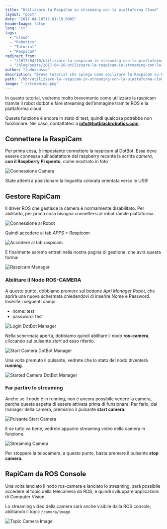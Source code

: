 ```yaml
---
title: "Utilizzare la RaspiCam in streaming con la piattaforma Cloud"
layout: "post"
date: "2017-04-10T17:01:19.000Z"
headerImage: false
lang: "it"
tags:
  - "Cloud"
  - "Robotics"
  - "Tutorial"
  - "Raspicam"
redirect_from:
  - "/2017/04/10/utilizzare-la-raspicam-in-streaming-con-la-piattaforma-cloud/"
  - "/blog/posts/2017-04-10-utilizzare-la-raspicam-in-streaming-con-la-piattaforma-cloud"
author: "ludusrusso"
description: "Breve tutorial che spiega come abilitare la RaspiCam su ROS e la piattaforma di Cloud Robotics"
path: "/hbr/utilizzare-la-raspicam-in-streaming-con-la-piattaforma-cloud/"
image: "./streaming.png"
---
```


In questo tutorial, vedremo molto brevemente come utilizzare la raspicam tramite il robot dotbot e fare streaming dell'immagine tramite ROS e la piattaforma cloud.

Questa funzione è ancora in stato di test, quindi qualcosa potrebbe non funzionare. Nel caso, contattateci a **info@hotblackrobotics.com**.

## Connettere la RaspiCam

Per prima cosa, è impostante connettere la raspicam al DotBot. Essa deve essere connessa sull'adatattore del raspberry recante la scritta _camera_, **con il Raspberry Pi spento**, come mostrato in foto

![Connessione Camera](./maxresdefault.jpg)

State attenti a posizionare la linguetta colorata orientata verso le USB!

## Gestore RapiCam

Il driver ROS che gestisce la camera è normalmente disabilitato. Per abilitarlo, per prima cosa bisogna connettersi al robot ramite piattaforma.

![Connessione al Robot](./connessione.png)

Quindi accedere al tab _APPS > Raspicam_

![Accedere al tab raspicam](./webapp.png)

E finalmente saremo entrati nella nostra pagina di gestione, che avrà questa forma:

![Raspicam Manager](./gestore.png)

### Abilitare il Nodo ROS-CAMERA

A questo punto, dobbiamo premere sul bottone _Apri Manager Robot_, che aprirà una nuova schermata chiedendovi di inserire Nome e Password. Inserite i seguenti campi:

- nome: test
- password: test

![Login DotBot Manager](./login.png)

Nella schermata aperta, dobbiamo quindi abilitare il nodo **ros-camera**, cliccando sul pulsante _start_ ad esso rifertio.

![Start Camera DotBot Manager](./start.png)

Una volta premuto il pulsante, vedrete che lo stato del nodo diventerà **running**.

![Started Camera DotBot Manager](./started.png)

### Far partire lo streaming

Anche se il nodo è in running, non è ancora possibile vedere la camera, perchè questa aspetta di essere attivata prima di funzionare. Per farlo, dal manager della camera, premiamo il pulsante **start camera**.

![Pulsante Start Camera](./gestore-start.png)

E se tutto va bene, vedrete apparire streaming video della camera in funzione.

![Streaming Camera](./streaming.png)

Per stoppare la telecamera, a questo punto, basta premere il pulsante **stop camera**.

## RapiCam da ROS Console

Una volta lanciato il nodo ros-camera e lanciato lo streaming, sarà possibile accedere al topic della telecamera da ROS, e quindi sviluppare applicazioni di Computer Vision.

Lo streaming video della camera sarà anche visibile dalla ROS console, abilitando il topic `/camera/image`.

![Topic Camera Image](./console.png)
